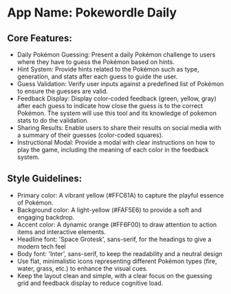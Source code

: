 # **App Name**: Pokewordle Daily

## Core Features:

- Daily Pokémon Guessing: Present a daily Pokémon challenge to users where they have to guess the Pokémon based on hints.
- Hint System: Provide hints related to the Pokémon such as type, generation, and stats after each guess to guide the user.
- Guess Validation: Verify user inputs against a predefined list of Pokémon to ensure the guesses are valid.
- Feedback Display: Display color-coded feedback (green, yellow, gray) after each guess to indicate how close the guess is to the correct Pokémon. The system will use this tool and its knowledge of pokemon stats to do the validation.
- Sharing Results: Enable users to share their results on social media with a summary of their guesses (color-coded squares).
- Instructional Modal: Provide a modal with clear instructions on how to play the game, including the meaning of each color in the feedback system.

## Style Guidelines:

- Primary color: A vibrant yellow (#FFC61A) to capture the playful essence of Pokémon.
- Background color: A light-yellow (#FAF5E6) to provide a soft and engaging backdrop.
- Accent color: A dynamic orange (#FF6F00) to draw attention to action items and interactive elements.
- Headline font: 'Space Grotesk', sans-serif, for the headings to give a modern tech feel
- Body font: 'Inter', sans-serif, to keep the readability and a neutral design
- Use flat, minimalistic icons representing different Pokémon types (fire, water, grass, etc.) to enhance the visual cues.
- Keep the layout clean and simple, with a clear focus on the guessing grid and feedback display to reduce cognitive load.